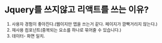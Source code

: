 # Jquery를 쓰지않고 리액트를 쓰는 이유?
1. 사용자 경험이 좋아진다.(웹이지만 앱을 쓰는거 같다. 페이지가 깜빡거리지 않는다.)
2. 재사용 컴포넌트(중복되는 요소를 하나로 묶어줄 수 있습니다.)
3. 데이터- 화면 일치.
